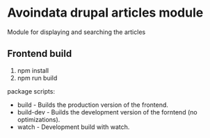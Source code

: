 # Avoindata drupal articles module #

Module for displaying and searching the articles

## Frontend build ##

1. npm install
2. npm run build

package scripts:

* build - Builds the production version of the frontend.
* build-dev - Builds the development version of the forntend (no optimizations).
* watch - Development build with watch.
